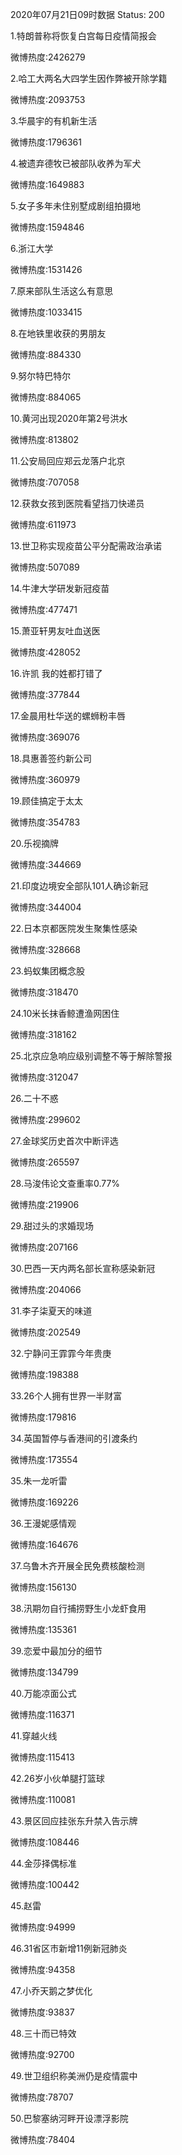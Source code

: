 2020年07月21日09时数据
Status: 200

1.特朗普称将恢复白宫每日疫情简报会

微博热度:2426279

2.哈工大两名大四学生因作弊被开除学籍

微博热度:2093753

3.华晨宇的有机新生活

微博热度:1796361

4.被遗弃德牧已被部队收养为军犬

微博热度:1649883

5.女子多年未住别墅成剧组拍摄地

微博热度:1594846

6.浙江大学

微博热度:1531426

7.原来部队生活这么有意思

微博热度:1033415

8.在地铁里收获的男朋友

微博热度:884330

9.努尔特巴特尔

微博热度:884065

10.黄河出现2020年第2号洪水

微博热度:813802

11.公安局回应郑云龙落户北京

微博热度:707058

12.获救女孩到医院看望挡刀快递员

微博热度:611973

13.世卫称实现疫苗公平分配需政治承诺

微博热度:507089

14.牛津大学研发新冠疫苗

微博热度:477471

15.萧亚轩男友吐血送医

微博热度:428052

16.许凯 我的姓都打错了

微博热度:377844

17.金晨用杜华送的螺蛳粉丰唇

微博热度:369076

18.具惠善签约新公司

微博热度:360979

19.顾佳搞定于太太

微博热度:354783

20.乐视摘牌

微博热度:344669

21.印度边境安全部队101人确诊新冠

微博热度:344004

22.日本京都医院发生聚集性感染

微博热度:328668

23.蚂蚁集团概念股

微博热度:318470

24.10米长抹香鲸遭渔网困住

微博热度:318162

25.北京应急响应级别调整不等于解除警报

微博热度:312047

26.二十不惑

微博热度:299602

27.金球奖历史首次中断评选

微博热度:265597

28.马浚伟论文查重率0.77%

微博热度:219906

29.甜过头的求婚现场

微博热度:207166

30.巴西一天内两名部长宣称感染新冠

微博热度:204066

31.李子柒夏天的味道

微博热度:202549

32.宁静问王霏霏今年贵庚

微博热度:198388

33.26个人拥有世界一半财富

微博热度:179816

34.英国暂停与香港间的引渡条约

微博热度:173554

35.朱一龙听雷

微博热度:169226

36.王漫妮感情观

微博热度:164676

37.乌鲁木齐开展全民免费核酸检测

微博热度:156130

38.汛期勿自行捕捞野生小龙虾食用

微博热度:135361

39.恋爱中最加分的细节

微博热度:134799

40.万能凉面公式

微博热度:116371

41.穿越火线

微博热度:115413

42.26岁小伙单腿打篮球

微博热度:110081

43.景区回应挂张东升禁入告示牌

微博热度:108446

44.金莎择偶标准

微博热度:100442

45.赵雷

微博热度:94999

46.31省区市新增11例新冠肺炎

微博热度:94358

47.小乔天鹅之梦优化

微博热度:93837

48.三十而已特效

微博热度:92700

49.世卫组织称美洲仍是疫情震中

微博热度:78707

50.巴黎塞纳河畔开设漂浮影院

微博热度:78404

